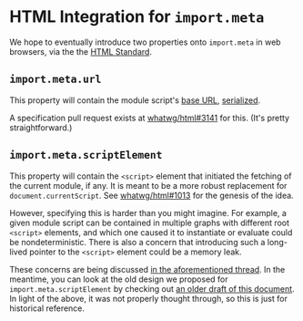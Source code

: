 # HTML Integration for `import.meta`

We hope to eventually introduce two properties onto `import.meta` in web browsers, via the the [HTML Standard](http://html.spec.whatwg.org/multipage/).

## `import.meta.url`

This property will contain the module script's [base URL](https://html.spec.whatwg.org/#concept-module-script-base-url), [serialized](https://url.spec.whatwg.org/#concept-url-serializer).

A specification pull request exists at [whatwg/html#3141](https://github.com/whatwg/html/pull/3141) for this. (It's pretty straightforward.)

## `import.meta.scriptElement`

This property will contain the `<script>` element that initiated the fetching of the current module, if any. It is meant to be a more robust replacement for `document.currentScript`. See [whatwg/html#1013](https://github.com/whatwg/html/issues/1013) for the genesis of the idea.

However, specifying this is harder than you might imagine. For example, a given module script can be contained in multiple graphs with different root `<script>` elements, and which one caused it to instantiate or evaluate could be nondeterministic. There is also a concern that introducing such a long-lived pointer to the `<script>` element could be a memory leak.

These concerns are being discussed [in the aforementioned thread](https://github.com/whatwg/html/issues/1013#issuecomment-329344476). In the meantime, you can look at the old design we proposed for `import.meta.scriptElement` by checking out [an older draft of this document](https://github.com/tc39/proposal-import-meta/blob/f5d39bc471a5bf2791708f9a3fec943380d9e3ee/HTML%20Integration.md). In light of the above, it was not properly thought through, so this is just for historical reference.
